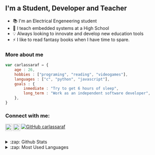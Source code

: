 ## I'm a Student, Developer and Teacher 

- :books: I'm an Electrical Engeneering student
- :school: I teach embedded systems at a High School
- :bulb: Always looking to innovate and develop new education tools
- :zap: I like to read fantasy books when I have time to spare.

### More about me 

```javascript
var carlassaraf = {
    age : 26,
    hobbies : ["programing", "reading", "videogames"],
    languages : ["c", "python", "javascript"],
    goals : {
        inmediate : "Try to get 6 hours of sleep",
        long_term : "Work as an independent software developer",
    },
}
```

### Connect with me:

[<img align="left" alt="codeSTACKr | LinkedIn" width="22px" src="https://cdn.jsdelivr.net/npm/simple-icons@v3/icons/linkedin.svg" />][linkedin]
[<img align="left" alt="codeSTACKr | Instagram" width="22px" src="https://cdn.jsdelivr.net/npm/simple-icons@v3/icons/instagram.svg" />][instagram]
[![GitHub carlassaraf](https://img.shields.io/github/followers/carlassaraf?label=Follow&style=social)][github]

<br>

<details>

<summary>:zap: Github Stats</summary>

![carlassaraf's GitHub stats](https://github-readme-stats.vercel.app/api?username=carlassaraf&count_private=true&theme=tokyonight)

</details>

<details>

<summary>:zap: Most Used Languages</summary>

![Top Langs](https://github-readme-stats.vercel.app/api/top-langs/?username=carlassaraf&layout=compact&langs_count=8&theme=tokyonight)

</details>

[linkedin]: https://linkedin.com/in/carlassaraf
[instagram]: https://instagram.com/carlassaraf
[github]: https://github/com/carlassaraf
